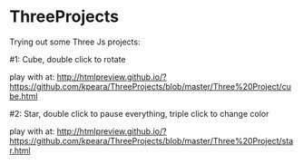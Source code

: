 # ThreeProjects
Trying out some Three Js projects:

#1: Cube, double click to rotate

play with at: http://htmlpreview.github.io/?https://github.com/kpeara/ThreeProjects/blob/master/Three%20Project/cube.html

#2: Star, double click to pause everything, triple click to change color

play with at: http://htmlpreview.github.io/?https://github.com/kpeara/ThreeProjects/blob/master/Three%20Project/star.html
